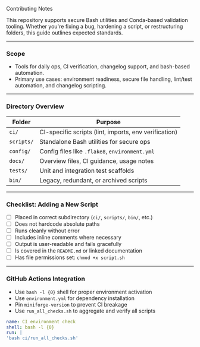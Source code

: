 
Contributing Notes

This repository supports secure Bash utilities and Conda-based validation tooling. Whether you're fixing a bug, hardening a script, or restructuring folders, this guide outlines expected standards.

---

### Scope

- Tools for daily ops, CI verification, changelog support, and bash-based automation.
- Primary use cases: environment readiness, secure file handling, lint/test automation, and changelog scripting.

---

### Directory Overview

| Folder | Purpose |
|--------|---------|
| `ci/` | CI-specific scripts (lint, imports, env verification) |
| `scripts/` | Standalone Bash utilities for secure ops |
| `config/` | Config files like `.flake8`, `environment.yml` |
| `docs/` | Overview files, CI guidance, usage notes |
| `tests/` | Unit and integration test scaffolds |
| `bin/` | Legacy, redundant, or archived scripts |

---

### Checklist: Adding a New Script

- [ ] Placed in correct subdirectory (`ci/`, `scripts/`, `bin/`, etc.)
- [ ] Does not hardcode absolute paths
- [ ] Runs cleanly without error
- [ ] Includes inline comments where necessary
- [ ] Output is user-readable and fails gracefully
- [ ] Is covered in the `README.md` or linked documentation
- [ ] Has file permissions set: `chmod +x script.sh`

---

### GitHub Actions Integration

- Use `bash -l {0}` shell for proper environment activation
- Use `environment.yml` for dependency installation
- Pin `miniforge-version` to prevent CI breakage
- Use `run_all_checks.sh` to aggregate and verify all scripts

```yaml
name: CI environment check
shell: bash -l {0}
run: |
'bash ci/run_all_checks.sh'
